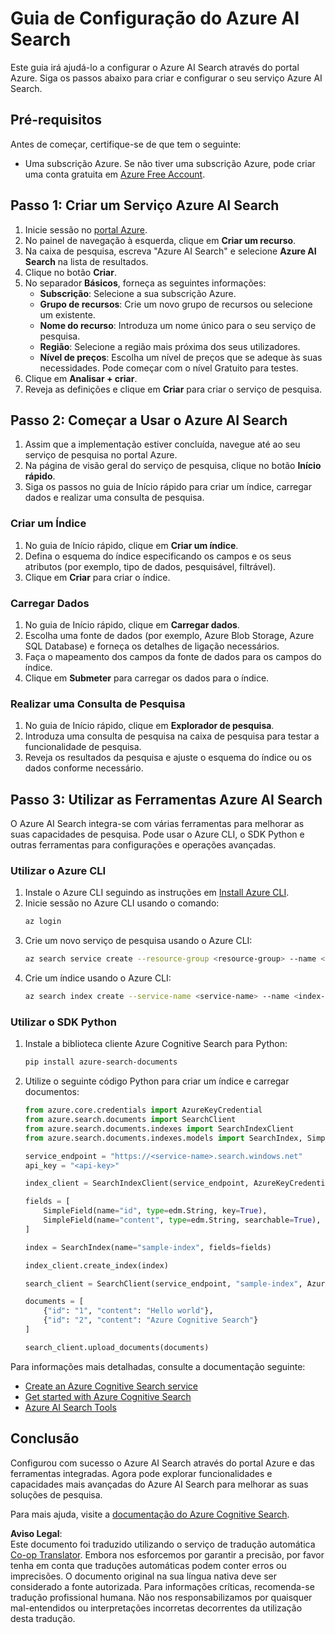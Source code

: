 <!--
CO_OP_TRANSLATOR_METADATA:
{
  "original_hash": "f0ce2d470f3efad6f8c7df376f416a4b",
  "translation_date": "2025-07-12T07:36:05+00:00",
  "source_file": "00-course-setup/AzureSearch.md",
  "language_code": "pt"
}
-->
# Guia de Configuração do Azure AI Search

Este guia irá ajudá-lo a configurar o Azure AI Search através do portal Azure. Siga os passos abaixo para criar e configurar o seu serviço Azure AI Search.

## Pré-requisitos

Antes de começar, certifique-se de que tem o seguinte:

- Uma subscrição Azure. Se não tiver uma subscrição Azure, pode criar uma conta gratuita em [Azure Free Account](https://azure.microsoft.com/free/?wt.mc_id=studentamb_258691).

## Passo 1: Criar um Serviço Azure AI Search

1. Inicie sessão no [portal Azure](https://portal.azure.com/?wt.mc_id=studentamb_258691).
2. No painel de navegação à esquerda, clique em **Criar um recurso**.
3. Na caixa de pesquisa, escreva "Azure AI Search" e selecione **Azure AI Search** na lista de resultados.
4. Clique no botão **Criar**.
5. No separador **Básicos**, forneça as seguintes informações:
   - **Subscrição**: Selecione a sua subscrição Azure.
   - **Grupo de recursos**: Crie um novo grupo de recursos ou selecione um existente.
   - **Nome do recurso**: Introduza um nome único para o seu serviço de pesquisa.
   - **Região**: Selecione a região mais próxima dos seus utilizadores.
   - **Nível de preços**: Escolha um nível de preços que se adeque às suas necessidades. Pode começar com o nível Gratuito para testes.
6. Clique em **Analisar + criar**.
7. Reveja as definições e clique em **Criar** para criar o serviço de pesquisa.

## Passo 2: Começar a Usar o Azure AI Search

1. Assim que a implementação estiver concluída, navegue até ao seu serviço de pesquisa no portal Azure.
2. Na página de visão geral do serviço de pesquisa, clique no botão **Início rápido**.
3. Siga os passos no guia de Início rápido para criar um índice, carregar dados e realizar uma consulta de pesquisa.

### Criar um Índice

1. No guia de Início rápido, clique em **Criar um índice**.
2. Defina o esquema do índice especificando os campos e os seus atributos (por exemplo, tipo de dados, pesquisável, filtrável).
3. Clique em **Criar** para criar o índice.

### Carregar Dados

1. No guia de Início rápido, clique em **Carregar dados**.
2. Escolha uma fonte de dados (por exemplo, Azure Blob Storage, Azure SQL Database) e forneça os detalhes de ligação necessários.
3. Faça o mapeamento dos campos da fonte de dados para os campos do índice.
4. Clique em **Submeter** para carregar os dados para o índice.

### Realizar uma Consulta de Pesquisa

1. No guia de Início rápido, clique em **Explorador de pesquisa**.
2. Introduza uma consulta de pesquisa na caixa de pesquisa para testar a funcionalidade de pesquisa.
3. Reveja os resultados da pesquisa e ajuste o esquema do índice ou os dados conforme necessário.

## Passo 3: Utilizar as Ferramentas Azure AI Search

O Azure AI Search integra-se com várias ferramentas para melhorar as suas capacidades de pesquisa. Pode usar o Azure CLI, o SDK Python e outras ferramentas para configurações e operações avançadas.

### Utilizar o Azure CLI

1. Instale o Azure CLI seguindo as instruções em [Install Azure CLI](https://learn.microsoft.com/en-us/cli/azure/install-azure-cli?wt.mc_id=studentamb_258691).
2. Inicie sessão no Azure CLI usando o comando:
   ```bash
   az login
   ```
3. Crie um novo serviço de pesquisa usando o Azure CLI:
   ```bash
   az search service create --resource-group <resource-group> --name <service-name> --sku Free
   ```
4. Crie um índice usando o Azure CLI:
   ```bash
   az search index create --service-name <service-name> --name <index-name> --fields "field1:type, field2:type"
   ```

### Utilizar o SDK Python

1. Instale a biblioteca cliente Azure Cognitive Search para Python:
   ```bash
   pip install azure-search-documents
   ```
2. Utilize o seguinte código Python para criar um índice e carregar documentos:
   ```python
   from azure.core.credentials import AzureKeyCredential
   from azure.search.documents import SearchClient
   from azure.search.documents.indexes import SearchIndexClient
   from azure.search.documents.indexes.models import SearchIndex, SimpleField, edm

   service_endpoint = "https://<service-name>.search.windows.net"
   api_key = "<api-key>"

   index_client = SearchIndexClient(service_endpoint, AzureKeyCredential(api_key))

   fields = [
       SimpleField(name="id", type=edm.String, key=True),
       SimpleField(name="content", type=edm.String, searchable=True),
   ]

   index = SearchIndex(name="sample-index", fields=fields)

   index_client.create_index(index)

   search_client = SearchClient(service_endpoint, "sample-index", AzureKeyCredential(api_key))

   documents = [
       {"id": "1", "content": "Hello world"},
       {"id": "2", "content": "Azure Cognitive Search"}
   ]

   search_client.upload_documents(documents)
   ```

Para informações mais detalhadas, consulte a documentação seguinte:

- [Create an Azure Cognitive Search service](https://learn.microsoft.com/en-us/azure/search/search-create-service-portal?wt.mc_id=studentamb_258691)
- [Get started with Azure Cognitive Search](https://learn.microsoft.com/en-us/azure/search/search-get-started-portal?wt.mc_id=studentamb_258691)
- [Azure AI Search Tools](https://learn.microsoft.com/en-us/azure/ai-services/agents/how-to/tools/azure-ai-search?tabs=azurecli%2Cpython&pivots=code-examples?wt.mc_id=studentamb_258691)

## Conclusão

Configurou com sucesso o Azure AI Search através do portal Azure e das ferramentas integradas. Agora pode explorar funcionalidades e capacidades mais avançadas do Azure AI Search para melhorar as suas soluções de pesquisa.

Para mais ajuda, visite a [documentação do Azure Cognitive Search](https://learn.microsoft.com/en-us/azure/search/?wt.mc_id=studentamb_258691).

**Aviso Legal**:  
Este documento foi traduzido utilizando o serviço de tradução automática [Co-op Translator](https://github.com/Azure/co-op-translator). Embora nos esforcemos por garantir a precisão, por favor tenha em conta que traduções automáticas podem conter erros ou imprecisões. O documento original na sua língua nativa deve ser considerado a fonte autorizada. Para informações críticas, recomenda-se tradução profissional humana. Não nos responsabilizamos por quaisquer mal-entendidos ou interpretações incorretas decorrentes da utilização desta tradução.